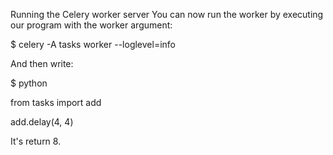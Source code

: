 Running the Celery worker server
You can now run the worker by executing our program with the worker argument:

$ celery -A tasks worker --loglevel=info


And then write:

$ python

>>
from tasks import add

>>
add.delay(4, 4)

It's return 8.
